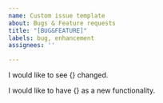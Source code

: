 ```yaml
---
name: Custom issue template
about: Bugs & Feature requests
title: "[BUG&FEATURE]"
labels: bug, enhancement
assignees: ''

---
```


I would like to see {} changed.

I would like to have {} as a new functionality.
